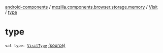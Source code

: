 [android-components](../../index.md) / [mozilla.components.browser.storage.memory](../index.md) / [Visit](index.md) / [type](./type.md)

# type

`val type: `[`VisitType`](../../mozilla.components.concept.storage/-visit-type/index.md) [(source)](https://github.com/mozilla-mobile/android-components/blob/master/components/browser/storage-memory/src/main/java/mozilla/components/browser/storage/memory/InMemoryHistoryStorage.kt#L20)
